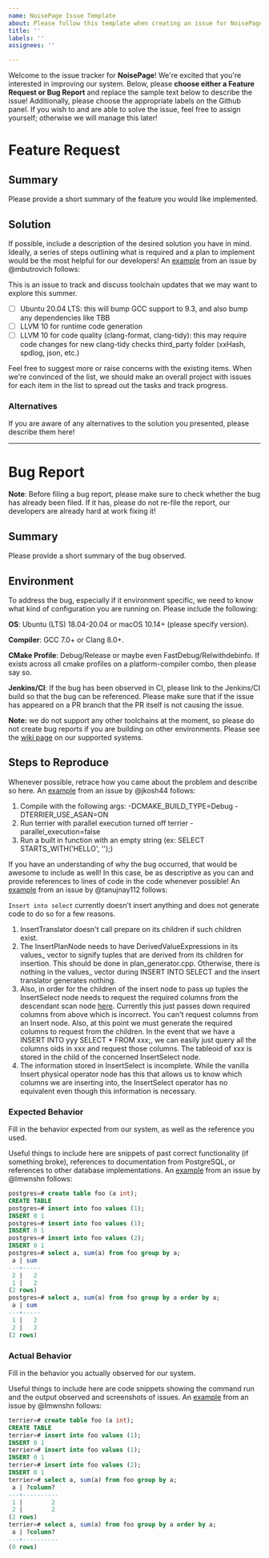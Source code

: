 ```yaml
---
name: NoisePage Issue Template
about: Please follow this template when creating an issue for NoisePage!
title: ''
labels: ''
assignees: ''

---
```


Welcome to the issue tracker for **NoisePage**! We're excited that you're interested in improving our system. Below, please **choose either a Feature Request or Bug Report** and replace the sample text below to describe the issue! Additionally, please choose the appropriate labels on the Github panel. If you wish to and are able to solve the issue, feel free to assign yourself; otherwise we will manage this later!

# Feature Request
## Summary
Please provide a short summary of the feature you would like implemented.

## Solution
If possible, include a description of the desired solution you have in mind. Ideally, a series of steps outlining what is required and a plan to implement would be the most helpful for our developers! An [example](https://github.com/cmu-db/noisepage/issues/879) from an issue by @mbutrovich follows:

This is an issue to track and discuss toolchain updates that we may want to explore this summer.
- [ ] Ubuntu 20.04 LTS: this will bump GCC support to 9.3, and also bump any dependencies like TBB
- [ ] LLVM 10 for runtime code generation
- [ ] LLVM 10 for code quality (clang-format, clang-tidy): this may require code changes for new clang-tidy checks
   third_party folder (xxHash, spdlog, json, etc.)

Feel free to suggest more or raise concerns with the existing items. When we're convinced of the list, we should make an overall project with issues for each item in the list to spread out the tasks and track progress.

### Alternatives
If you are aware of any alternatives to the solution you presented, please describe them here!

___

# Bug Report
**Note**: Before filing a bug report, please make sure to check whether the bug has already been filed. If it has, please do not re-file the report, our developers are already hard at work fixing it!

## Summary
Please provide a short summary of the bug observed.

## Environment
To address the bug, especially if it environment specific, we need to know what kind of configuration you are running on. Please include the following:

**OS**: Ubuntu (LTS) 18.04-20.04 or macOS 10.14+ (please specify version).

**Compiler**: GCC 7.0+ or Clang 8.0+. 

**CMake Profile**: Debug/Release or maybe even FastDebug/Relwithdebinfo. If exists across all cmake profiles on a platform-compiler combo, then please say so.

**Jenkins/CI**: If the bug has been observed in CI, please link to the Jenkins/CI build so that the bug can be referenced. Please make sure that if the issue has appeared on a PR branch that the PR itself is not causing the issue.

**Note:** we do not support any other toolchains at the moment, so please do not create bug reports if you are building on other environments. Please see the [wiki page](https://github.com/cmu-db/noisepage/wiki/System-Setup) on our supported systems.

## Steps to Reproduce
Whenever possible, retrace how you came about the problem and describe so here. An [example](https://github.com/cmu-db/noisepage/issues/1117) from an issue by @jkosh44 follows:
1. Compile with the following args: -DCMAKE_BUILD_TYPE=Debug -DTERRIER_USE_ASAN=ON
2. Run terrier with parallel execution turned off terrier -parallel_execution=false
3. Run a built in function with an empty string (ex: SELECT STARTS_WITH('HELLO', '');)

If you have an understanding of why the bug occurred, that would be awesome to include as well! In this case, be as descriptive as you can and provide references to lines of code in the code whenever possible! An [example](https://github.com/cmu-db/noisepage/issues/1158) from an issue by @tanujnay112 follows:

`Insert into select` currently doesn't insert anything and does not generate code to do so for a few reasons.
1. InsertTranslator doesn't call prepare on its children if such children exist.
2. The InsertPlanNode needs to have DerivedValueExpressions in its values_ vector to signify tuples that are derived from its children for insertion. This should be done in plan_generator.cpp. Otherwise, there is nothing in the values_ vector during INSERT INTO SELECT and the insert translator generates nothing.
3. Also, in order for the children of the insert node to pass up tuples the InsertSelect node needs to request the required columns from the descendant scan node [here](https://github.com/cmu-db/terrier/blob/d60db2a543eed2c0463d2fae02eb4bc39628b4f8/src/optimizer/input_column_deriver.cpp#L233). Currently this just passes down required columns from above which is incorrect. You can't request columns from an Insert node. Also, at this point we must generate the required columns to request from the children. In the event that we have a INSERT INTO yyy SELECT * FROM xxx;, we can easily just query all the columns oids in xxx and request those columns. The tableoid of xxx is stored in the child of the concerned InsertSelect node.
4. The information stored in InsertSelect is incomplete. While the vanilla Insert physical operator node has this that allows us to know which columns we are inserting into, the InsertSelect operator has no equivalent even though this information is necessary.

### Expected Behavior
Fill in the behavior expected from our system, as well as the reference you used.

Useful things to include here are snippets of past correct functionality (if something broke), references to documentation from PostgreSQL, or references to other database implementations. An [example](https://github.com/cmu-db/noisepage/issues/1150) from an issue by @lmwnshn follows:

```SQL
postgres=# create table foo (a int);
CREATE TABLE
postgres=# insert into foo values (1);
INSERT 0 1
postgres=# insert into foo values (1);
INSERT 0 1
postgres=# insert into foo values (2);
INSERT 0 1
postgres=# select a, sum(a) from foo group by a;
 a | sum
---+-----
 2 |   2
 1 |   2
(2 rows)
postgres=# select a, sum(a) from foo group by a order by a;
 a | sum
---+-----
 1 |   2
 2 |   2
(2 rows)
```

### Actual Behavior
Fill in the behavior you actually observed for our system.

Useful things to include here are code snippets showing the command run and the output observed and screenshots of issues. An [example](https://github.com/cmu-db/noisepage/issues/1150) from an issue by @lmwnshn follows:
```SQL
terrier=# create table foo (a int);
CREATE TABLE
terrier=# insert into foo values (1);
INSERT 0 1
terrier=# insert into foo values (1);
INSERT 0 1
terrier=# insert into foo values (2);
INSERT 0 1
terrier=# select a, sum(a) from foo group by a;
 a | ?column?
---+----------
 1 |        2
 2 |        2
(2 rows)
terrier=# select a, sum(a) from foo group by a order by a;
 a | ?column?
---+----------
(0 rows)
```
